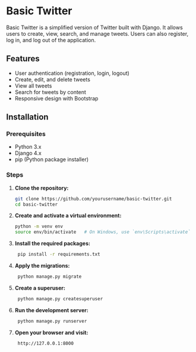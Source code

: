 # Basic Twitter

Basic Twitter is a simplified version of Twitter built with Django. It allows users to create, view, search, and manage tweets. Users can also register, log in, and log out of the application.

## Features

- User authentication (registration, login, logout)
- Create, edit, and delete tweets
- View all tweets
- Search for tweets by content
- Responsive design with Bootstrap

## Installation

### Prerequisites

- Python 3.x
- Django 4.x
- pip (Python package installer)

### Steps

1. **Clone the repository:**

   ```bash
   git clone https://github.com/yourusername/basic-twitter.git
   cd basic-twitter
2. **Create and activate a virtual environment:**

   ```bash
   python -m venv env
   source env/bin/activate   # On Windows, use `env\Scripts\activate`

3. **Install the required packages:**

   ```bash
    pip install -r requirements.txt

4. **Apply the migrations:**

   ```bash
    python manage.py migrate

5. **Create a superuser:**
   ```bash
    python manage.py createsuperuser

6. **Run the development server:**

   ```bash
    python manage.py runserver

7. **Open your browser and visit:**

   ```bash
    http://127.0.0.1:8000
